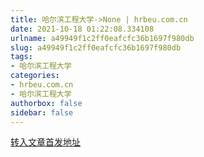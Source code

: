 ```yaml
---
title: 哈尔滨工程大学->None | hrbeu.com.cn
date: 2021-10-18 01:22:08.334108
urlname: a49949f1c2ff0eafcfc36b1697f980db
slug: a49949f1c2ff0eafcfc36b1697f980db
tags: 
- 哈尔滨工程大学
categories:
- hrbeu.com.cn
- 哈尔滨工程大学
authorbox: false
sidebar: false
---
```





[转入文章首发地址](https://mp.weixin.qq.com/s/QY3i51H8bVBS_ocIo0oOnQ)